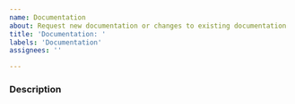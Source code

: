 ```yaml
---
name: Documentation
about: Request new documentation or changes to existing documentation
title: 'Documentation: '
labels: 'Documentation'
assignees: ''

---
```


### Description

